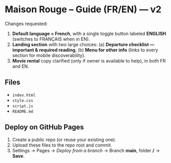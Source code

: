 # Maison Rouge – Guide (FR/EN) — v2

Changes requested:
1. **Default language = French**, with a single toggle button labeled **ENGLISH** (switches to FRANÇAIS when in EN).
2. **Landing section** with two large choices: (a) **Departure checklist — important & required reading**, (b) **Menu for other info** (links to every section for mobile discoverability).
3. **Movie rental** copy clarified (only if owner is available to help), in both FR and EN.

## Files
- `index.html`
- `style.css`
- `script.js`
- `README.md`

## Deploy on GitHub Pages
1. Create a public repo (or reuse your existing one).
2. Upload these files to the repo root and commit.
3. Settings → Pages → *Deploy from a branch* → Branch **main**, folder **/** → **Save**.
